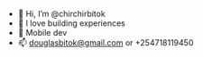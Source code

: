 - 👋 Hi, I’m @chirchirbitok
- 👀 I love building experiences
- 💞️ Mobile dev
- 📫 douglasbitok@gmail.com or +254718119450 

<!---
chirchirbitok/chirchirbitok is a ✨ special ✨ repository because its `README.md` (this file) appears on your GitHub profile.
You can click the Preview link to take a look at your changes.
--->
